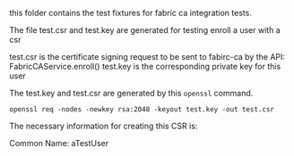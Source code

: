 this folder contains the test fixtures for fabric ca integration tests.

The file test.csr and test.key are generated for testing enroll a user with a csr

test.csr is the certificate signing request to be sent to fabirc-ca by the API: FabricCAService.enroll()
test.key is the corresponding private key for this user

The test.key and test.csr are generated by this `openssl` command.
```
openssl req -nodes -newkey rsa:2048 -keyout test.key -out test.csr
```

The necessary information for creating this CSR is:

Common Name: aTestUser

